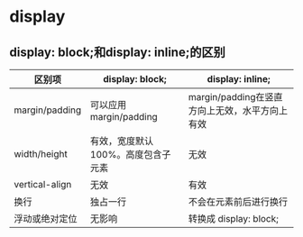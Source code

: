 # display

## display: block;和display: inline;的区别

| 区别项         | display: block;                    | display: inline;                               |
| -------------- | ---------------------------------- | ---------------------------------------------- |
| margin/padding | 可以应用margin/padding             | margin/padding在竖直方向上无效，水平方向上有效 |
| width/height   | 有效，宽度默认100%。高度包含子元素 | 无效                                           |
| vertical-align | 无效                               | 有效                                           |
| 换行           | 独占一行                           | 不会在元素前后进行换行                         |
| 浮动或绝对定位 | 无影响                             | 转换成 display: block;                         |